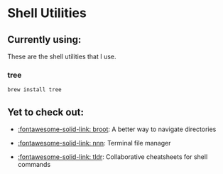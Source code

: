 Shell Utilities
===

Currently using:
---
These are the shell utilities that I use.

### tree
```bash
brew install tree
```

Yet to check out:
---

- [:fontawesome-solid-link: broot](https://github.com/Canop/broot): A better way to navigate directories

- [:fontawesome-solid-link: nnn](https://github.com/jarun/nnn): Terminal file manager

- [:fontawesome-solid-link: tldr](https://github.com/tldr-pages/tldr): Collaborative cheatsheets for shell commands
